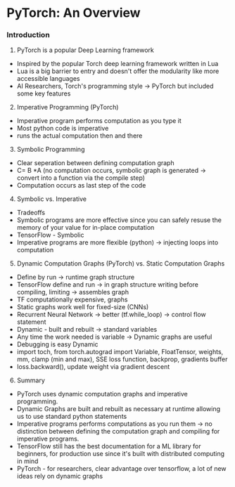 # PyTorch: An Overview

### Introduction
1. PyTorch is a popular Deep Learning framework
- Inspired by the popular Torch deep learning framework written in Lua
- Lua is a big barrier to entry and doesn't offer the modularity like more accessible languages
- AI Researchers, Torch's programming style -> PyTorch but included some key features

2. Imperative Programming (PyTorch)
- Imperative program performs computation as you type it 
- Most python code is imperative 
- runs the actual computation then and there

3. Symbolic Programming
- Clear seperation between defining computation graph
- C= B *A (no computation occurs, symbolic graph is generated -> convert into a function via the compile step)
- Computation occurs as last step of the code

4. Symbolic vs. Imperative
- Tradeoffs
- Symbolic programs are more effective since you can safely resuse the memory of your value for in-place computation
- TensorFlow - Symbolic
- Imperative programs are more flexible (python) -> injecting loops into computation

5. Dynamic Computation Graphs (PyTorch) vs. Static Computation Graphs 
- Define by run -> runtime graph structure
- TensorFlow define and run -> in graph structure writing before compiling, limiting -> assembles graph
- TF computationally expensive, graphs
- Static graphs work well for fixed-size (CNNs) 
- Recurrent Neural Network -> better (tf.while_loop) -> control flow statement
- Dynamic - built and rebuilt -> standard variables
- Any time the work needed is variable -> Dynamic graphs are useful
- Debugging is easy Dynamic
- import toch, from torch.autograd import Variable, FloatTensor, weights, mm, clamp (min and max), SSE loss function, backprop, gradients buffer
- loss.backward(), update weight via gradient descent

6. Summary
- PyTorch uses dynamic computation graphs and imperative programming. 
- Dynamic Graphs are built and rebuilt as necessary at runtime allowing us to use standard python statements
- Imperative programs performs computations as you run them -> no distinction between defining the computation graph and compiling for imperative programs.
- TensorFlow still has the best documentation for a ML library for beginners, for production use since it's built with distributed computing in mind
- PyTorch - for researchers, clear advantage over tensorflow, a lot of new ideas rely on dynamic graphs
